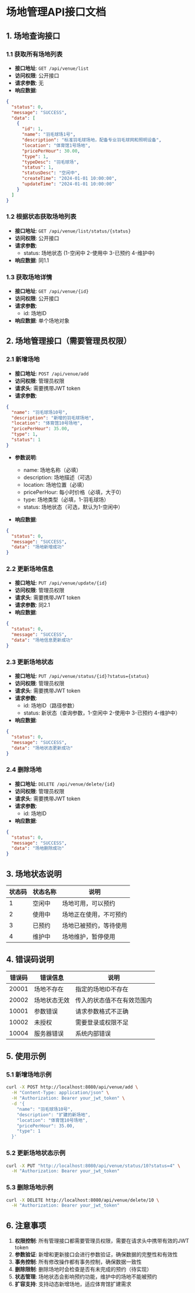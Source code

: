 # 场地管理API接口文档

## 1. 场地查询接口

### 1.1 获取所有场地列表
- **接口地址**: `GET /api/venue/list`
- **访问权限**: 公开接口
- **请求参数**: 无
- **响应数据**:
```json
{
  "status": 0,
  "message": "SUCCESS",
  "data": [
    {
      "id": 1,
      "name": "羽毛球场1号",
      "description": "标准羽毛球场地，配备专业羽毛球网和照明设备",
      "location": "体育馆1号场地",
      "pricePerHour": 30.00,
      "type": 1,
      "typeDesc": "羽毛球场",
      "status": 1,
      "statusDesc": "空闲中",
      "createTime": "2024-01-01 10:00:00",
      "updateTime": "2024-01-01 10:00:00"
    }
  ]
}
```

### 1.2 根据状态获取场地列表
- **接口地址**: `GET /api/venue/list/status/{status}`
- **访问权限**: 公开接口
- **请求参数**:
  - status: 场地状态 (1-空闲中 2-使用中 3-已预约 4-维护中)
- **响应数据**: 同1.1

### 1.3 获取场地详情
- **接口地址**: `GET /api/venue/{id}`
- **访问权限**: 公开接口
- **请求参数**:
  - id: 场地ID
- **响应数据**: 单个场地对象

## 2. 场地管理接口（需要管理员权限）

### 2.1 新增场地
- **接口地址**: `POST /api/venue/add`
- **访问权限**: 管理员权限
- **请求头**: 需要携带JWT token
- **请求参数**:
```json
{
  "name": "羽毛球场10号",
  "description": "新增的羽毛球场地",
  "location": "体育馆10号场地",
  "pricePerHour": 35.00,
  "type": 1,
  "status": 1
}
```
- **参数说明**:
  - name: 场地名称（必填）
  - description: 场地描述（可选）
  - location: 场地位置（必填）
  - pricePerHour: 每小时价格（必填，大于0）
  - type: 场地类型（必填，1-羽毛球场）
  - status: 场地状态（可选，默认为1-空闲中）

- **响应数据**:
```json
{
  "status": 0,
  "message": "SUCCESS",
  "data": "场地新增成功"
}
```

### 2.2 更新场地信息
- **接口地址**: `PUT /api/venue/update/{id}`
- **访问权限**: 管理员权限
- **请求头**: 需要携带JWT token
- **请求参数**: 同2.1
- **响应数据**:
```json
{
  "status": 0,
  "message": "SUCCESS",
  "data": "场地信息更新成功"
}
```

### 2.3 更新场地状态
- **接口地址**: `PUT /api/venue/status/{id}?status={status}`
- **访问权限**: 管理员权限
- **请求头**: 需要携带JWT token
- **请求参数**:
  - id: 场地ID（路径参数）
  - status: 新状态（查询参数，1-空闲中 2-使用中 3-已预约 4-维护中）
- **响应数据**:
```json
{
  "status": 0,
  "message": "SUCCESS",
  "data": "场地状态更新成功"
}
```

### 2.4 删除场地
- **接口地址**: `DELETE /api/venue/delete/{id}`
- **访问权限**: 管理员权限
- **请求头**: 需要携带JWT token
- **请求参数**:
  - id: 场地ID
- **响应数据**:
```json
{
  "status": 0,
  "message": "SUCCESS",
  "data": "场地删除成功"
}
```

## 3. 场地状态说明

| 状态码 | 状态名称 | 说明 |
|--------|----------|------|
| 1 | 空闲中 | 场地可用，可以预约 |
| 2 | 使用中 | 场地正在使用，不可预约 |
| 3 | 已预约 | 场地已被预约，等待使用 |
| 4 | 维护中 | 场地维护，暂停使用 |

## 4. 错误码说明

| 错误码 | 错误信息 | 说明 |
|--------|----------|------|
| 20001 | 场地不存在 | 指定的场地ID不存在 |
| 20002 | 场地状态无效 | 传入的状态值不在有效范围内 |
| 10001 | 参数错误 | 请求参数格式不正确 |
| 10002 | 未授权 | 需要登录或权限不足 |
| 10004 | 服务器错误 | 系统内部错误 |

## 5. 使用示例

### 5.1 新增场地示例
```bash
curl -X POST http://localhost:8080/api/venue/add \
  -H "Content-Type: application/json" \
  -H "Authorization: Bearer your_jwt_token" \
  -d '{
    "name": "羽毛球场10号", 
    "description": "扩建的新场地",
    "location": "体育馆10号场地",
    "pricePerHour": 35.00,
    "type": 1
  }'
```

### 5.2 更新场地状态示例
```bash
curl -X PUT "http://localhost:8080/api/venue/status/10?status=4" \
  -H "Authorization: Bearer your_jwt_token"
```

### 5.3 删除场地示例
```bash
curl -X DELETE http://localhost:8080/api/venue/delete/10 \
  -H "Authorization: Bearer your_jwt_token"
```

## 6. 注意事项

1. **权限控制**: 所有管理接口都需要管理员权限，需要在请求头中携带有效的JWT token
2. **参数验证**: 新增和更新接口会进行参数验证，确保数据的完整性和有效性
3. **事务控制**: 所有修改操作都有事务控制，确保数据一致性
4. **删除限制**: 删除场地时会检查是否有未完成的预约（待实现）
5. **状态管理**: 场地状态会影响预约功能，维护中的场地不能被预约
6. **扩容支持**: 支持动态新增场地，适应体育馆扩建需求 